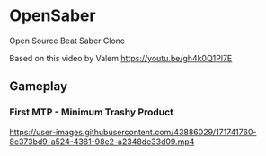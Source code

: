 # OpenSaber
Open Source Beat Saber Clone

Based on this video by Valem
https://youtu.be/gh4k0Q1Pl7E

## Gameplay

### First MTP - Minimum Trashy Product

https://user-images.githubusercontent.com/43886029/171741760-8c373bd9-a524-4381-98e2-a2348de33d09.mp4
